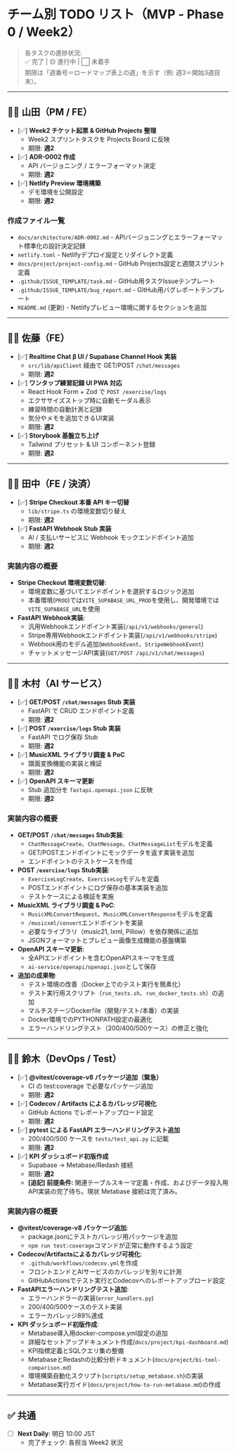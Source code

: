 # チーム別 TODO リスト（MVP ‑ Phase 0 / Week2）

> 各タスクの進捗状況:  
> ✅ 完了 | 🟡 進行中 | ⬜ 未着手  
> 期限は「週番号＝ロードマップ表上の週」を示す（例: 週3＝開始3週目末）。

---

## 🧑‍💻 山田（PM / FE）

- [✅] **Week2 チケット起票 & GitHub Projects 整理**  
  - Week2 スプリントタスクを Projects Board に反映  
  - 期限: **週2**
- [✅] **ADR-0002 作成**  
  - API バージョニング / エラーフォーマット決定  
  - 期限: **週2**
- [✅] **Netlify Preview 環境構築**  
  - デモ環境を公開設定  
  - 期限: **週2**

### 作成ファイル一覧
- `docs/architecture/ADR-0002.md` - APIバージョニングとエラーフォーマット標準化の設計決定記録
- `netlify.toml` - Netlifyデプロイ設定とリダイレクト定義
- `docs/project/project-config.md` - GitHub Projects設定と週間スプリント定義
- `.github/ISSUE_TEMPLATE/task.md` - GitHub用タスクIssueテンプレート
- `.github/ISSUE_TEMPLATE/bug_report.md` - GitHub用バグレポートテンプレート
- `README.md` (更新) - Netlifyプレビュー環境に関するセクションを追加

---

## 🧑‍💻 佐藤（FE）

- [✅] **Realtime Chat β UI / Supabase Channel Hook 実装**  
  - `src/lib/apiClient` 経由で GET/POST `/chat/messages`  
  - 期限: **週2**
- [✅] **ワンタップ練習記録 UI PWA 対応**  
  - React Hook Form + Zod で `POST /exercise/logs`  
  - エクササイズストップ時に自動モーダル表示
  - 練習時間の自動計測と記録
  - 気分やメモを追加できるUI実装
  - 期限: **週2**
- [✅] **Storybook 基盤立ち上げ**  
  - Tailwind プリセット & UI コンポーネント登録  
  - 期限: **週2**

---

## 🧑‍💻 田中（FE / 決済）

- [✅] **Stripe Checkout 本番 API キー切替**  
  - `lib/stripe.ts` の環境変数切り替え  
  - 期限: **週2**
- [✅] **FastAPI Webhook Stub 実装**  
  - AI / 支払いサービスに Webhook モックエンドポイント追加  
  - 期限: **週2**

### 実装内容の概要
- **Stripe Checkout 環境変数切替**:
  - 環境変数に基づいてエンドポイントを選択するロジック追加
  - 本番環境(`PROD`)では`VITE_SUPABASE_URL_PROD`を使用し、開発環境では`VITE_SUPABASE_URL`を使用
- **FastAPI Webhook実装**:
  - 汎用Webhookエンドポイント実装(`/api/v1/webhooks/general`)
  - Stripe専用Webhookエンドポイント実装(`/api/v1/webhooks/stripe`)
  - Webhook用のモデル追加(`WebhookEvent`、`StripeWebhookEvent`)
  - チャットメッセージAPI実装(`GET/POST /api/v1/chat/messages`)

---

## 🧑‍💻 木村（AI サービス）

- [✅] **GET/POST `/chat/messages` Stub 実装**  
  - FastAPI で CRUD エンドポイント定義  
  - 期限: **週2**
- [✅] **POST `/exercise/logs` Stub 実装**  
  - FastAPI でログ保存 Stub  
  - 期限: **週2**
- [✅] **MusicXML ライブラリ調査 & PoC**  
  - 譜面変換機能の実装と検証  
  - 期限: **週2**
- [✅] **OpenAPI スキーマ更新**  
  - Stub 追加分を `fastapi.openapi.json` に反映  
  - 期限: **週2**

### 実装内容の概要
- **GET/POST `/chat/messages` Stub実装**:
  - `ChatMessageCreate`、`ChatMessage`、`ChatMessageList`モデルを定義
  - GET/POSTエンドポイントにモックデータを返す実装を追加
  - エンドポイントのテストケースを作成
- **POST `/exercise/logs` Stub実装**:
  - `ExerciseLogCreate`、`ExerciseLog`モデルを定義
  - POSTエンドポイントにログ保存の基本実装を追加
  - テストケースによる検証を実施
- **MusicXML ライブラリ調査 & PoC**:
  - `MusicXMLConvertRequest`、`MusicXMLConvertResponse`モデルを定義
  - `/musicxml/convert`エンドポイントを実装
  - 必要なライブラリ（music21, lxml, Pillow）を依存関係に追加
  - JSONフォーマットとプレビュー画像生成機能の基盤構築
- **OpenAPI スキーマ更新**:
  - 全APIエンドポイントを含むOpenAPIスキーマを生成
  - `ai-service/openapi/openapi.json`として保存
- **追加の成果物**:
  - テスト環境の改善（Docker上でのテスト実行を簡素化）
  - テスト実行用スクリプト（`run_tests.sh`、`run_docker_tests.sh`）の追加
  - マルチステージDockerfile（開発/テスト/本番）の実装
  - Docker環境でのPYTHONPATH設定の最適化
  - エラーハンドリングテスト（200/400/500ケース）の修正と強化

---

## 🧑‍💻 鈴木（DevOps / Test）

- [✅] **@vitest/coverage-v8 パッケージ追加（緊急）**  
  - CI の test:coverage で必要なパッケージ追加  
  - 期限: **週2**
- [✅] **Codecov / Artifacts によるカバレッジ可視化**  
  - GitHub Actions でレポートアップロード設定  
  - 期限: **週2**
- [✅] **pytest による FastAPI エラーハンドリングテスト追加**  
  - 200/400/500 ケースを `tests/test_api.py` に記載  
  - 期限: **週2**
- [✅] **KPI ダッシュボード初版作成**  
  - Supabase → Metabase/Redash 接続
  - 期限: **週2**
  - **[追記] 前提条件:** 関連テーブルスキーマ定義・作成、およびデータ投入用API実装の完了待ち。現状 Metabase 接続は完了済み。

### 実装内容の概要
- **@vitest/coverage-v8 パッケージ追加**:
  - package.jsonにテストカバレッジ用パッケージを追加
  - `npm run test:coverage`コマンドが正常に動作するよう設定
- **Codecov/Artifactsによるカバレッジ可視化**:
  - `.github/workflows/codecov.yml`を作成
  - フロントエンドとAIサービスのカバレッジを別々に計測
  - GitHubActionsでテスト実行とCodecovへのレポートアップロード設定
- **FastAPIエラーハンドリングテスト追加**:
  - エラーハンドラーの実装(`error_handlers.py`)
  - 200/400/500ケースのテスト実装
  - エラーカバレッジ89%達成
- **KPI ダッシュボード初版作成**:
  - Metabase導入用docker-compose.yml設定の追加
  - 詳細なセットアップドキュメント作成(`docs/project/kpi-dashboard.md`)
  - KPI指標定義とSQLクエリ集の整備
  - MetabaseとRedashの比較分析ドキュメント(`docs/project/bi-tool-comparison.md`)
  - 環境構築自動化スクリプト(`scripts/setup_metabase.sh`)の実装
  - Metabase実行ガイド(`docs/project/how-to-run-metabase.md`)の作成

---

## ✅ 共通

- [ ] **Next Daily**: 明日 10:00 JST  
  - 完了チェック: 各担当 Week2 状況 